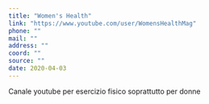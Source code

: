 ```yaml
---
title: "Women's Health"
link: "https://www.youtube.com/user/WomensHealthMag"
phone: ""
mail: ""
address: ""
coord: ""
source: ""
date: 2020-04-03
---
```


Canale youtube per esercizio fisico soprattutto per donne
